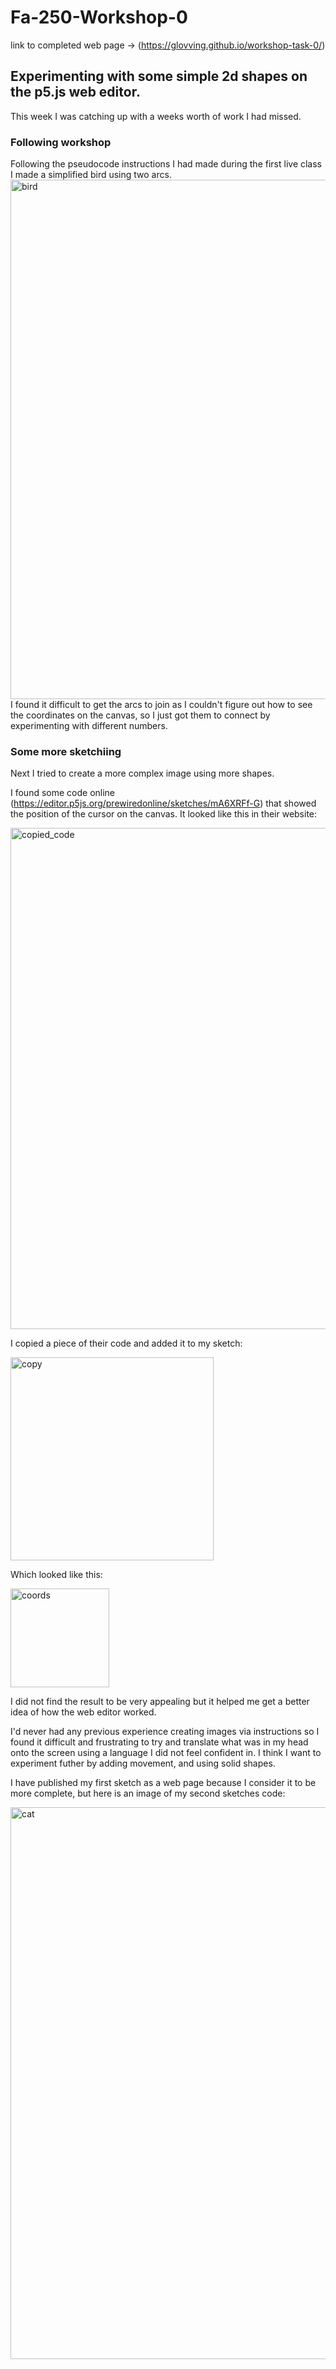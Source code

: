 # Fa-250-Workshop-0
link to completed web page -> (https://glovving.github.io/workshop-task-0/)
## Experimenting with some simple 2d shapes on the p5.js web editor.
This week I was catching up with a weeks worth of work I had missed.

### Following workshop 
Following the pseudocode instructions I had made during the first live class I made a simplified bird using two arcs.
<img width="831" alt="bird" src="https://github.com/user-attachments/assets/0bd63764-5378-41ff-a30e-d6f717e84b75" />
I found it difficult to get the arcs to join as I couldn't figure out how to see the coordinates on the canvas, so I just got them to connect by experimenting with different numbers.

### Some more sketchiing

Next I tried to create a more complex image using more shapes.

I found some code online (https://editor.p5js.org/prewiredonline/sketches/mA6XRFf-G) that showed the position of the cursor on the canvas.
It looked like this in their website:

<img width="802" alt="copied_code" src="https://github.com/user-attachments/assets/943c720a-9c7c-4ee0-9ad9-c10632f5d489" />

I copied a piece of their code and added it to my sketch:

<img width="325" alt="copy" src="https://github.com/user-attachments/assets/6e6fd1cf-055b-4a5b-a67c-e31ae1d64ee5" />

Which looked like this:

<img width="158" alt="coords" src="https://github.com/user-attachments/assets/8ff6f155-4c50-4c50-b040-f3c4af8a92d6" />

I did not find the result to be very appealing but it helped me get a better idea of how the web editor worked.

I'd never had any previous experience creating images via instructions so I found it difficult and frustrating to try and translate what was in my head onto the screen using a language I did not feel confident in. 
I think I want to experiment futher by adding movement, and using solid shapes.

I have published my first sketch as a web page because I consider it to be more complete, but here is an image of my second sketches code:

<img width="883" alt="cat" src="https://github.com/user-attachments/assets/91751249-6f77-4b9f-8854-46b983ca16dd" />






